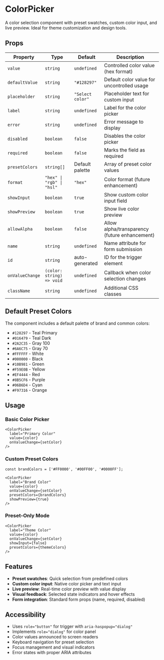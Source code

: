 # ColorPicker

A color selection component with preset swatches, custom color input, and live preview. Ideal for theme customization and design tools.

## Props

| Property | Type | Default | Description |
|----------|------|---------|-------------|
| `value` | `string` | `undefined` | Controlled color value (hex format) |
| `defaultValue` | `string` | `"#128297"` | Default color value for uncontrolled usage |
| `placeholder` | `string` | `"Select color"` | Placeholder text for custom input |
| `label` | `string` | `undefined` | Label for the color picker |
| `error` | `string` | `undefined` | Error message to display |
| `disabled` | `boolean` | `false` | Disables the color picker |
| `required` | `boolean` | `false` | Marks the field as required |
| `presetColors` | `string[]` | Default palette | Array of preset color values |
| `format` | `"hex" \| "rgb" \| "hsl"` | `"hex"` | Color format (future enhancement) |
| `showInput` | `boolean` | `true` | Show custom color input field |
| `showPreview` | `boolean` | `true` | Show live color preview |
| `allowAlpha` | `boolean` | `false` | Allow alpha/transparency (future enhancement) |
| `name` | `string` | `undefined` | Name attribute for form submission |
| `id` | `string` | auto-generated | ID for the trigger element |
| `onValueChange` | `(color: string) => void` | `undefined` | Callback when color selection changes |
| `className` | `string` | `undefined` | Additional CSS classes |

## Default Preset Colors

The component includes a default palette of brand and common colors:
- `#128297` - Teal Primary
- `#016479` - Teal Dark  
- `#2A2C35` - Gray 100
- `#6A6C75` - Gray 70
- `#FFFFFF` - White
- `#000000` - Black
- `#10B981` - Green
- `#F59E0B` - Yellow
- `#EF4444` - Red
- `#8B5CF6` - Purple
- `#06B6D4` - Cyan
- `#F97316` - Orange

## Usage

### Basic Color Picker
```tsx
<ColorPicker
  label="Primary Color"
  value={color}
  onValueChange={setColor}
/>
```

### Custom Preset Colors
```tsx
const brandColors = ['#FF0000', '#00FF00', '#0000FF'];

<ColorPicker
  label="Brand Color"
  value={color}
  onValueChange={setColor}
  presetColors={brandColors}
  showPreview={true}
/>
```

### Preset-Only Mode
```tsx
<ColorPicker
  label="Theme Color"
  value={color}
  onValueChange={setColor}
  showInput={false}
  presetColors={themeColors}
/>
```

## Features

- **Preset swatches**: Quick selection from predefined colors
- **Custom color input**: Native color picker and text input
- **Live preview**: Real-time color preview with value display
- **Visual feedback**: Selected state indicators and hover effects
- **Form integration**: Standard form props (name, required, disabled)

## Accessibility

- Uses `role="button"` for trigger with `aria-haspopup="dialog"`
- Implements `role="dialog"` for color panel
- Color values announced to screen readers
- Keyboard navigation for preset selection
- Focus management and visual indicators
- Error states with proper ARIA attributes


